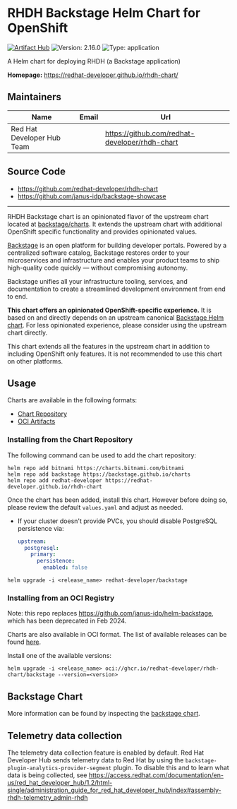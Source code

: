 # RHDH Backstage Helm Chart for OpenShift

[![Artifact Hub](https://img.shields.io/endpoint?url=https://artifacthub.io/badge/repository/janus-idp&style=flat-square)](https://artifacthub.io/packages/search?repo=janus-idp)
![Version: 2.16.0](https://img.shields.io/badge/Version-2.16.0-informational?style=flat-square)
![Type: application](https://img.shields.io/badge/Type-application-informational?style=flat-square)

A Helm chart for deploying RHDH (a Backstage application)

**Homepage:** <https://redhat-developer.github.io/rhdh-chart/>

## Maintainers

| Name | Email | Url |
| ---- | ------ | --- |
| Red Hat Developer Hub Team |  | <https://github.com/redhat-developer/rhdh-chart> |

## Source Code

* <https://github.com/redhat-developer/rhdh-chart>
* <https://github.com/janus-idp/backstage-showcase>

---

RHDH Backstage chart is an opinionated flavor of the upstream chart located at [backstage/charts](https://github.com/backstage/charts). It extends the upstream chart with additional OpenShift specific functionality and provides opinionated values.

[Backstage](https://backstage.io) is an open platform for building developer portals. Powered by a centralized software catalog, Backstage restores order to your microservices and infrastructure and enables your product teams to ship high-quality code quickly — without compromising autonomy.

Backstage unifies all your infrastructure tooling, services, and documentation to create a streamlined development environment from end to end.

**This chart offers an opinionated OpenShift-specific experience.** It is based on and directly depends on an upstream canonical [Backstage Helm chart](https://github.com/backstage/charts/tree/main/charts/backstage). For less opinionated experience, please consider using the upstream chart directly.

This chart extends all the features in the upstream chart in addition to including OpenShift only features. It is not recommended to use this chart on other platforms.

## Usage

Charts are available in the following formats:

- [Chart Repository](https://helm.sh/docs/topics/chart_repository/)
- [OCI Artifacts](https://helm.sh/docs/topics/registries/)

### Installing from the Chart Repository

The following command can be used to add the chart repository:

```console
helm repo add bitnami https://charts.bitnami.com/bitnami
helm repo add backstage https://backstage.github.io/charts
helm repo add redhat-developer https://redhat-developer.github.io/rhdh-chart
```

Once the chart has been added, install this chart. However before doing so, please review the default `values.yaml` and adjust as needed.

- If your cluster doesn't provide PVCs, you should disable PostgreSQL persistence via:

   ```yaml
   upstream:
     postgresql:
       primary:
         persistence:
           enabled: false
   ```

```console
helm upgrade -i <release_name> redhat-developer/backstage
```

### Installing from an OCI Registry

Note: this repo replaces https://github.com/janus-idp/helm-backstage, which has been deprecated in Feb 2024.

Charts are also available in OCI format. The list of available releases can be found [here](https://github.com/orgs/redhat-developer/packages/container/package/rhdh-chart%2Fbackstage).

Install one of the available versions:

```shell
helm upgrade -i <release_name> oci://ghcr.io/redhat-developer/rhdh-chart/backstage --version=<version>
```

## Backstage Chart

More information can be found by inspecting the [backstage chart](charts/backstage).

## Telemetry data collection

The telemetry data collection feature is enabled by default. Red Hat Developer Hub sends telemetry data to Red Hat by using the `backstage-plugin-analytics-provider-segment` plugin. To disable this and to learn what data is being collected, see https://access.redhat.com/documentation/en-us/red_hat_developer_hub/1.2/html-single/administration_guide_for_red_hat_developer_hub/index#assembly-rhdh-telemetry_admin-rhdh
